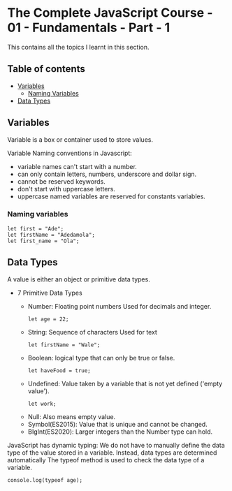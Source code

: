# The Complete JavaScript Course - 01 - Fundamentals - Part - 1

This contains all the topics I learnt in this section.

## Table of contents

- [Variables](#variables)
  - [Naming Variables](#naming-variables)
- [Data Types](#data-types)

## Variables

Variable is a box or container used to store values.

Variable Naming conventions in Javascript:

- variable names can't start with a number.
- can only contain letters, numbers, underscore and dollar sign.
- cannot be reserved keywords.
- don't start with uppercase letters.
- uppercase named variables are reserved for constants variables.

### Naming variables

```
let first = "Ade";
let firstName = "Adedamola";
let first_name = "Ola";
```

## Data Types

A value is either an object or primitive data types.

- 7 Primitive Data Types

  - Number: Floating point numbers Used for decimals and integer.
    ```
    let age = 22;
    ```
  - String: Sequence of characters Used for text
    ```
    let firstName = "Wale";
    ```
  - Boolean: logical type that can only be true or false.
    ```
    let haveFood = true;
    ```
  - Undefined: Value taken by a variable that is not yet defined ('empty value').
    ```
    let work;
    ```
  - Null: Also means empty value.
  - Symbol(ES2015): Value that is unique and cannot be changed.
  - BIgInt(ES2020): Larger integers than the Number type can hold.

JavaScript has dynamic typing: We do not have to manually define the data type of the value stored in a variable.
Instead, data types are determined automatically
The typeof method is used to check the data type of a variable.

```
console.log(typeof age);
```
